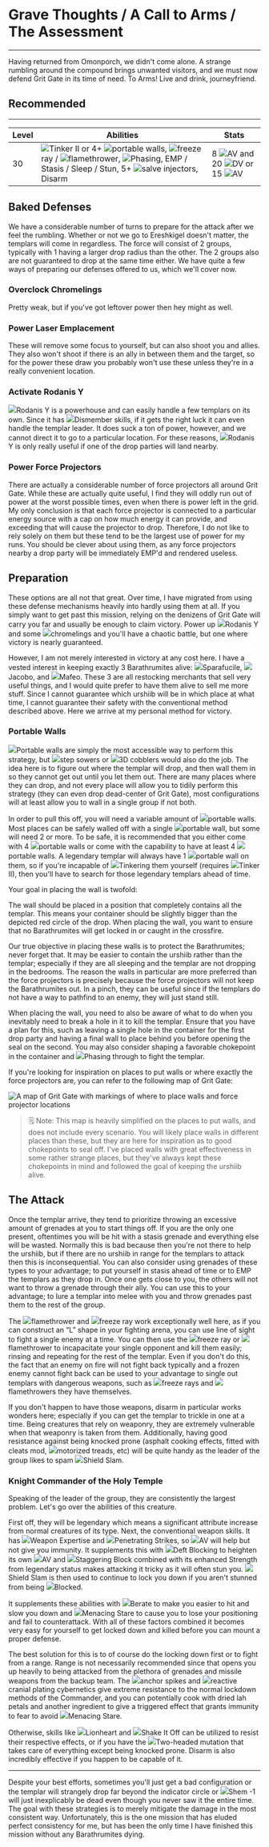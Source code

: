 # Grave Thoughts / A Call to Arms / The Assessment

---

Having returned from Omonporch, we didn't come alone. A strange rumbling around the compound brings unwanted visitors, and we must now defend Grit Gate in its time of need. To Arms! Live and drink, journeyfriend.

<div class="section-info">

## Recommended

---

| Level | Abilities                                                                                                                   | Stats                   |
| ----- | --------------------------------------------------------------------------------------------------------------------------- | ----------------------- |
| 30    | <span class="injected"><span class="icon-container"><img class="inline-icon" src="/icons/Abilities/Tinker II.png" /></span><span class="skill">Tinker II</span></span> or 4+ <span class="injected"><span class="icon-container"><img class="inline-icon" src="/icons/Items/Portable Wall.png" /></span><span class="object">portable walls</span></span>, <span class="injected"><span class="icon-container"><img class="inline-icon" src="/icons/Items/Freeze Ray.png" /></span><span class="object"><span class="injected"><span class="C">f</span><span class="C">r</span><span class="C">e</span><span class="C">e</span><span class="C">z</span><span class="C">e</span></span> ray</span></span> / <span class="injected"><span class="icon-container"><img class="inline-icon" src="/icons/Items/Flamethrower.png" /></span><span class="object">flamethrower</span></span>, <span class="injected"><span class="icon-container"><img class="inline-icon" src="/icons/Mutations/Phasing.png" /></span><span class="mutation">Phasing</span></span>, EMP / Stasis / Sleep / Stun, 5+ <span class="injected"><span class="icon-container"><img class="inline-icon" src="/icons/Items/SalveTonic.png" /></span><span class="object"><span class="injected"><span class="Y">s</span><span class="Y">a</span><span class="Y">l</span><span class="Y">v</span><span class="Y">e</span></span> injectors</span></span>, Disarm | 8 <span class="injected"><span class="stat-container"><img class="inline-icon" src="/icons/Text/armorValue.png" /></span><span class="stat">AV</span></span> and 20 <span class="injected"><span class="stat-container"><img class="inline-icon" src="/icons/Text/dodgeValue.png" /></span><span class="stat">DV</span></span> or 15 <span class="injected"><span class="stat-container"><img class="inline-icon" src="/icons/Text/armorValue.png" /></span><span class="stat">AV</span></span> |

</div>

## Baked Defenses

We have a considerable number of turns to prepare for the attack after we feel the rumbling. Whether or not we go to Ereshkigel doesn't matter, the templars will come in regardless. The force will consist of 2 groups, typically with 1 having a larger drop radius than the other. The 2 groups also are not guaranteed to drop at the same time either. We have quite a few ways of preparing our defenses offered to us, which we'll cover now.

### Overclock Chromelings

Pretty weak, but if you've got leftover power then hey might as well.

### Power Laser Emplacement

These will remove some focus to yourself, but can also shoot you and allies. They also won't shoot if there is an ally in between them and the target, so for the power these draw you probably won't use these unless they're in a really convenient location.

### Activate Rodanis Y

<span class="injected"><span class="icon-container"><img class="inline-icon" src="/icons/Creatures/Rodanis Y.png" /></span><span class="object">Rodanis Y</span></span> is a powerhouse and can easily handle a few templars on its own. Since it has <span class="injected"><span class="icon-container"><img class="inline-icon" src="/icons/Abilities/Dismember.png" /></span><span class="skill">Dismember</span></span> skills, if it gets the right luck it can even handle the templar leader. It does suck a ton of power, however, and we cannot direct it to go to a particular location. For these reasons, <span class="injected"><span class="icon-container"><img class="inline-icon" src="/icons/Creatures/Rodanis Y.png" /></span><span class="object">Rodanis Y</span></span> is only really useful if one of the drop parties will land nearby.

### Power Force Projectors

There are actually a considerable number of force projectors all around Grit Gate. While these are actually quite useful, I find they will oddly run out of power at the worst possible times, even when there is power left in the grid. My only conclusion is that each force projector is connected to a particular energy source with a cap on how much energy it can provide, and exceeding that will cause the projector to drop. Therefore, I do not like to rely solely on them but these tend to be the largest use of power for my runs. You should be clever about using them, as any force projectors nearby a drop party will be immediately EMP'd and rendered useless.

## Preparation

These options are all not that great. Over time, I have migrated from using these defense mechanisms heavily into hardly using them at all. If you simply want to get past this mission, relying on the denizens of Grit Gate will carry you far and usually be enough to claim victory. Power up <span class="injected"><span class="icon-container"><img class="inline-icon" src="/icons/Creatures/Rodanis Y.png" /></span><span class="object">Rodanis Y</span></span> and some <span class="injected"><span class="icon-container"><img class="inline-icon" src="/icons/Creatures/Chromeling.png" /></span><span class="object"><span class="injected"><span class="c">c</span><span class="c">h</span><span class="c">r</span><span class="c">o</span><span class="c">m</span><span class="c">e</span><span class="c">l</span><span class="c">i</span><span class="c">n</span><span class="c">g</span><span class="c">s</span></span></span></span> and you'll have a chaotic battle, but one where victory is nearly guaranteed.

However, I am not merely interested in victory at any cost here. I have a vested interest in keeping exactly 3 Barathrumites alive: <span class="injected"><span class="icon-container"><img class="inline-icon" src="/icons/Creatures/Sparafucile.png" /></span><span class="object">Sparafucile</span></span>, <span class="injected"><span class="icon-container"><img class="inline-icon" src="/icons/Creatures/Jacobo.png" /></span><span class="object">Jacobo</span></span>, and <span class="injected"><span class="icon-container"><img class="inline-icon" src="/icons/Creatures/Mafeo.png" /></span><span class="object">Mafeo</span></span>. These 3 are all restocking merchants that sell very useful things, and I would quite prefer to have them alive to sell me more stuff. Since I cannot guarantee which urshiib will be in which place at what time, I cannot guarantee their safety with the conventional method described above. Here we arrive at my personal method for victory.

### Portable Walls

<span class="injected"><span class="icon-container"><img class="inline-icon" src="/icons/Items/Portable Wall.png" /></span><span class="object">Portable walls</span></span> are simply the most accessible way to perform this strategy, but <span class="injected"><span class="icon-container"><img class="inline-icon" src="/icons/Items/Step Sowers.png" /></span><span class="object">step sow<span class="injected"><span class="g">e</span></span>rs</span></span> or <span class="injected"><span class="icon-container"><img class="inline-icon" src="/icons/Items/3D Cobblers.png" /></span><span class="object">3D cobblers</span></span> would also do the job. The idea here is to figure out where the templar will drop, and then wall them in so they cannot get out until you let them out. There are many places where they can drop, and not every place will allow you to tidily perform this strategy (they can even drop dead-center of Grit Gate), most configurations will at least allow you to wall in a single group if not both.

In order to pull this off, you will need a variable amount of <span class="injected"><span class="icon-container"><img class="inline-icon" src="/icons/Items/Portable Wall.png" /></span><span class="object">portable walls</span></span>. Most places can be safely walled off with a single <span class="injected"><span class="icon-container"><img class="inline-icon" src="/icons/Items/Portable Wall.png" /></span><span class="object">portable wall</span></span>, but some will need 2 or more. To be safe, it is recommended that you either come with 4 <span class="injected"><span class="icon-container"><img class="inline-icon" src="/icons/Items/Portable Wall.png" /></span><span class="object">portable walls</span></span> or come with the capability to have at least 4 <span class="injected"><span class="icon-container"><img class="inline-icon" src="/icons/Items/Portable Wall.png" /></span><span class="object">portable walls</span></span>. A legendary templar will always have 1 <span class="injected"><span class="icon-container"><img class="inline-icon" src="/icons/Items/Portable Wall.png" /></span><span class="object">portable wall</span></span> on them, so if you're incapable of <span class="injected"><span class="icon-container"><img class="inline-icon" src="/icons/Abilities/Tinkering.png" /></span><span class="skill">Tinkering</span></span> them yourself (requires <span class="injected"><span class="icon-container"><img class="inline-icon" src="/icons/Abilities/Tinker II.png" /></span><span class="skill">Tinker II</span></span>), then you'll have to search for those legendary templars ahead of time.

Your goal in placing the wall is twofold:

The wall should be placed in a position that completely contains all the templar. This means your container should be slightly bigger than the depicted red circle of the drop.
When placing the wall, you want to ensure that no Barathrumites will get locked in or caught in the crossfire.

Our true objective in placing these walls is to protect the Barathrumites; never forget that. It may be easier to contain the urshiib rather than the templar; especially if they are all sleeping and the templar are not dropping in the bedrooms. The reason the walls in particular are more preferred than the force projectors is precisely because the force projectors will not keep the Barathrumites out. In a pinch, they can be useful since if the templars do not have a way to pathfind to an enemy, they will just stand still.

When placing the wall, you need to also be aware of what to do when you inevitably need to break a hole in it to kill the templar. Ensure that you have a plan for this, such as leaving a single hole in the container for the first drop party and having a final wall to place behind you before opening the seal on the second. You may also consider shaping a favorable chokepoint in the container and <span class="injected"><span class="icon-container"><img class="inline-icon" src="/icons/Mutations/Phasing.png" /></span><span class="mutation">Phasing</span></span> through to fight the templar.

If you're looking for inspiration on places to put walls or where exactly the force projectors are, you can refer to the following map of Grit Gate:

![A map of Grit Gate with markings of where to place walls and force projector locations]($assetsDir/images/quests/attack-map.png)

> 🗒️ Note: This map is heavily simplified on the places to put walls, and does not include every scenario. You will likely place walls in different places than these, but they are here for inspiration as to good chokepoints to seal off. I've placed walls with great effectiveness in some rather strange places, but they've always kept these chokepoints in mind and followed the goal of keeping the urshiib alive.

## The Attack

Once the templar arrive, they tend to prioritize throwing an excessive amount of grenades at you to start things off. If you are the only one present, oftentimes you will be hit with a stasis grenade and everything else will be wasted. Normally this is bad because then you're not there to help the urshiib, but if there are no urshiib in range for the templars to attack then this is inconsequential. You can also consider using grenades of these types to your advantage; to put yourself in stasis ahead of time or to EMP the templars as they drop in. Once one gets close to you, the others will not want to throw a grenade through their ally. You can use this to your advantage; to lure a templar into melee with you and throw grenades past them to the rest of the group.

The <span class="injected"><span class="icon-container"><img class="inline-icon" src="/icons/Items/Flamethrower.png" /></span><span class="object">flamethrower</span></span> and <span class="injected"><span class="icon-container"><img class="inline-icon" src="/icons/Items/Freeze Ray.png" /></span><span class="object"><span class="injected"><span class="C">f</span><span class="C">r</span><span class="C">e</span><span class="C">e</span><span class="C">z</span><span class="C">e</span></span> ray</span></span> work exceptionally well here, as if you can construct an “L” shape in your fighting arena, you can use line of sight to fight a single enemy at a time. You can then use the <span class="injected"><span class="icon-container"><img class="inline-icon" src="/icons/Items/Freeze Ray.png" /></span><span class="object"><span class="injected"><span class="C">f</span><span class="C">r</span><span class="C">e</span><span class="C">e</span><span class="C">z</span><span class="C">e</span></span> ray</span></span> or <span class="injected"><span class="icon-container"><img class="inline-icon" src="/icons/Items/Flamethrower.png" /></span><span class="object">flamethrower</span></span> to incapacitate your single opponent and kill them easily; rinsing and repeating for the rest of the templar. Even if you don't do this, the fact that an enemy on fire will not fight back typically and a frozen enemy cannot fight back can be used to your advantage to single out templars with dangerous weapons, such as <span class="injected"><span class="icon-container"><img class="inline-icon" src="/icons/Items/Freeze Ray.png" /></span><span class="object"><span class="injected"><span class="C">f</span><span class="C">r</span><span class="C">e</span><span class="C">e</span><span class="C">z</span><span class="C">e</span></span> rays</span></span> and <span class="injected"><span class="icon-container"><img class="inline-icon" src="/icons/Items/Flamethrower.png" /></span><span class="object">flamethrowers</span></span> they have themselves.

If you don't happen to have those weapons, disarm in particular works wonders here; especially if you can get the templar to trickle in one at a time. Being creatures that rely on weaponry, they are extremely vulnerable when that weaponry is taken from them. Additionally, having good resistance against being knocked prone (asphalt cooking effects, fitted with cleats mod, <span class="injected"><span class="icon-container"><img class="inline-icon" src="/icons/Items/MotorizedTreads.png" /></span><span class="cybernetic"><span class="injected"><span class="Y">m</span><span class="Y">o</span><span class="Y">t</span><span class="Y">o</span><span class="Y">r</span><span class="Y">i</span><span class="Y">z</span><span class="Y">e</span><span class="Y">d</span><span class="Y"> </span><span class="Y">t</span><span class="Y">r</span><span class="Y">e</span><span class="Y">a</span><span class="Y">d</span><span class="Y">s</span></span></span></span>, etc) will be quite handy as the leader of the group likes to spam <span class="injected"><span class="icon-container"><img class="inline-icon" src="/icons/Abilities/Shield Slam.png" /></span><span class="skill">Shield Slam</span></span>.

### Knight Commander of the Holy Temple

Speaking of the leader of the group, they are consistently the largest problem. Let's go over the abilities of this creature.

First off, they will be legendary which means a significant attribute increase from normal creatures of its type. Next, the conventional weapon skills. It has <span class="injected"><span class="icon-container"><img class="inline-icon" src="/icons/Abilities/Weapon Expertise.png" /></span><span class="skill">Weapon Expertise</span></span> and <span class="injected"><span class="icon-container"><img class="inline-icon" src="/icons/Abilities/Penetrating Strikes.png" /></span><span class="skill">Penetrating Strikes</span></span>, so <span class="injected"><span class="stat-container"><img class="inline-icon" src="/icons/Text/armorValue.png" /></span><span class="stat">AV</span></span> will help but not give you immunity. It supplements this with <span class="injected"><span class="icon-container"><img class="inline-icon" src="/icons/Abilities/Deft Blocking.png" /></span><span class="skill">Deft Blocking</span></span> to heighten its own <span class="injected"><span class="stat-container"><img class="inline-icon" src="/icons/Text/armorValue.png" /></span><span class="stat">AV</span></span> and <span class="injected"><span class="icon-container"><img class="inline-icon" src="/icons/Abilities/Staggering Block.png" /></span><span class="skill">Staggering Block</span></span> combined with its enhanced <span class="injected"><span class="attribute strength">Strength</span></span> from legendary status makes attacking it tricky as it will often stun you. <span class="injected"><span class="icon-container"><img class="inline-icon" src="/icons/Abilities/Shield Slam.png" /></span><span class="skill">Shield Slam</span></span> is then used to continue to lock you down if you aren't stunned from being <span class="injected"><span class="icon-container"><img class="inline-icon" src="/icons/Abilities/Block.png" /></span><span class="skill">Blocked</span></span>.

It supplements these abilities with <span class="injected"><span class="icon-container"><img class="inline-icon" src="/icons/Abilities/Berate.png" /></span><span class="skill">Berate</span></span> to make you easier to hit and slow you down and <span class="injected"><span class="icon-container"><img class="inline-icon" src="/icons/Abilities/Menacing Stare.png" /></span><span class="skill">Menacing Stare</span></span> to cause you to lose your positioning and fail to counterattack. With all of these factors combined it becomes very easy for yourself to get locked down and killed before you can mount a proper defense.

The best solution for this is to of course do the locking down first or to fight from a range. Range is not necessarily recommended since that opens you up heavily to being attacked from the plethora of grenades and missile weapons from the backup team. The <span class="injected"><span class="icon-container"><img class="inline-icon" src="/icons/Items/AnchorSpikes.png" /></span><span class="cybernetic"><span class="injected"><span class="Y">a</span><span class="Y">n</span><span class="Y">c</span><span class="Y">h</span><span class="Y">o</span><span class="Y">r</span><span class="Y"> </span><span class="Y">s</span><span class="Y">p</span><span class="Y">i</span><span class="Y">k</span><span class="Y">e</span><span class="Y">s</span></span></span></span> and <span class="injected"><span class="icon-container"><img class="inline-icon" src="/icons/Items/ReactiveCranialPlating.png" /></span><span class="cybernetic"><span class="injected"><span class="Y">r</span><span class="Y">e</span><span class="Y">a</span><span class="Y">c</span><span class="Y">t</span><span class="Y">i</span><span class="Y">v</span><span class="Y">e</span><span class="Y"> </span><span class="Y">c</span><span class="Y">r</span><span class="Y">a</span><span class="Y">n</span><span class="Y">i</span><span class="Y">a</span><span class="Y">l</span><span class="Y"> </span><span class="Y">p</span><span class="Y">l</span><span class="Y">a</span><span class="Y">t</span><span class="Y">i</span><span class="Y">n</span><span class="Y">g</span></span></span></span> cybernetics give extreme resistance to the normal lockdown methods of the Commander, and you can potentially cook with dried lah petals and another ingredient to give a triggered effect that grants immunity to fear to avoid <span class="injected"><span class="icon-container"><img class="inline-icon" src="/icons/Abilities/Menacing Stare.png" /></span><span class="skill">Menacing Stare</span></span>.

Otherwise, skills like <span class="injected"><span class="icon-container"><img class="inline-icon" src="/icons/Abilities/Lionheart.png" /></span><span class="skill">Lionheart</span></span> and <span class="injected"><span class="icon-container"><img class="inline-icon" src="/icons/Abilities/Shake It Off.png" /></span><span class="skill">Shake It Off</span></span> can be utilized to resist their respective effects, or if you have the <span class="injected"><span class="icon-container"><img class="inline-icon" src="/icons/Mutations/Two-headed.png" /></span><span class="mutation">Two-headed</span></span> mutation that takes care of everything except being knocked prone. Disarm is also incredibly effective if you happen to be capable of it.

---

Despite your best efforts, sometimes you'll just get a bad configuration or the templar will strangely drop far beyond the indicator circle or <span class="injected"><span class="icon-container"><img class="inline-icon" src="/icons/Creatures/Shem -1.png" /></span><span class="object"><span class="injected"><span class="c">S</span><span class="c">h</span><span class="c">e</span><span class="c">m</span><span class="c"> </span><span class="c">-</span><span class="c">1</span></span></span></span> will just inexplicably be dead even though you never saw it the entire time. The goal with these strategies is to merely mitigate the damage in the most consistent way. Unfortunately, this is the one mission that has eluded perfect consistency for me, but has been the only time I have finished this mission without any Barathrumites dying.
